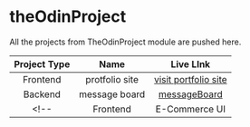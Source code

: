 # theOdinProject
All the projects from TheOdinProject  module are pushed here.

| Project Type | Name           | Live LInk                       |
|:-----------:|:-------------:|:---------------------------:|
| Frontend    | protfolio site | [visit portfolio site](https://umerislam.codes) |
| Backend     | message board     | [messageBoard](https://odin-message-board-095r.onrender.com/) |
<!-- | Frontend    | E-Commerce UI  | [GitHub](https://github.com/user/ecommerce-ui) | -->


<!-- | Project Type | Name           | Link                        | -->
<!-- |:-----------:|:-------------:|:---------------------------:| -->
<!-- | Backend     | Auth Service   | [GitHub](https://github.com/user/auth-service) | -->

